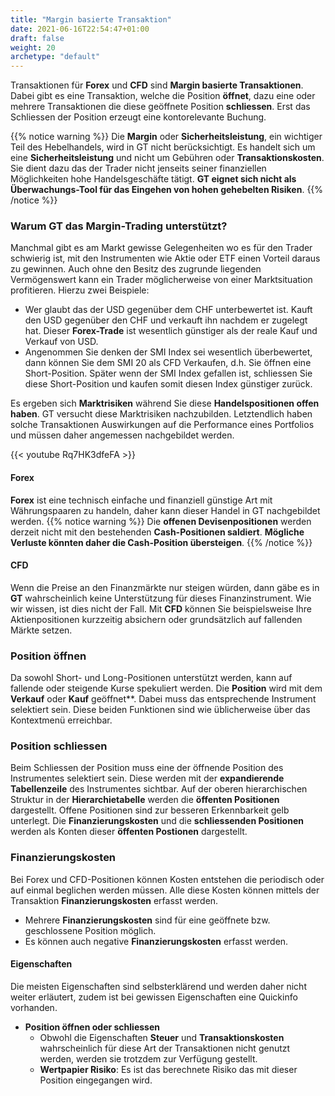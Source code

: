 ```yaml
---
title: "Margin basierte Transaktion"
date: 2021-06-16T22:54:47+01:00
draft: false
weight: 20
archetype: "default"
---
```

Transaktionen für **Forex** und **CFD** sind **Margin basierte Transaktionen**. Dabei gibt es eine Transaktion, welche die Position **öffnet**, dazu eine oder mehrere Transaktionen die diese geöffnete Position **schliessen**. Erst das Schliessen der Position erzeugt eine kontorelevante Buchung.

{{% notice warning %}}
Die **Margin** oder **Sicherheitsleistung**, ein wichtiger Teil des Hebelhandels, wird in GT nicht berücksichtigt. Es handelt sich um eine **Sicherheitsleistung** und nicht um Gebühren oder **Transaktionskosten**. Sie dient dazu das der Trader nicht jenseits seiner finanziellen Möglichkeiten hohe Handelsgeschäfte tätigt. **GT eignet sich nicht als Überwachungs-Tool für das Eingehen von hohen gehebelten Risiken**.
{{% /notice %}}

### Warum GT das Margin-Trading unterstützt?
Manchmal gibt es am Markt gewisse Gelegenheiten wo es für den Trader schwierig ist, mit den Instrumenten wie Aktie oder ETF einen Vorteil daraus zu gewinnen. Auch ohne den Besitz des zugrunde liegenden Vermögenswert kann ein Trader möglicherweise von einer Marktsituation profitieren. Hierzu zwei Beispiele:
- Wer glaubt das der USD gegenüber dem CHF unterbewertet ist. Kauft den USD gegenüber den CHF und verkauft ihn nachdem er zugelegt hat. Dieser **Forex-Trade** ist wesentlich günstiger als der reale Kauf und Verkauf von USD. 
- Angenommen Sie denken der SMI Index sei wesentlich überbewertet, dann können Sie dem SMI 20 als CFD Verkaufen, d.h. Sie öffnen eine Short-Position. Später wenn der SMI Index gefallen ist, schliessen Sie diese Short-Position und kaufen somit diesen Index günstiger zurück.

Es ergeben sich **Marktrisiken** während Sie diese **Handelspositionen offen haben**. GT versucht diese Marktrisiken nachzubilden. Letztendlich haben solche Transaktionen Auswirkungen auf die Performance eines Portfolios und müssen daher angemessen nachgebildet werden.

{{< youtube Rq7HK3dfeFA >}}

#### Forex
**Forex** ist eine technisch einfache und finanziell günstige Art mit Währungspaaren zu handeln, daher kann dieser Handel in GT nachgebildet werden.
{{% notice warning %}}
Die **offenen Devisenpositionen** werden derzeit nicht mit den bestehenden **Cash-Positionen saldiert**. **Mögliche Verluste könnten daher die Cash-Position übersteigen**.
{{% /notice %}}

#### CFD
Wenn die Preise an den Finanzmärkte nur steigen würden, dann gäbe es in **GT** wahrscheinlich keine Unterstützung für dieses Finanzinstrument. Wie wir wissen, ist dies nicht der Fall. Mit **CFD** können Sie beispielsweise Ihre Aktienpositionen kurzzeitig absichern oder grundsätzlich auf fallenden Märkte setzen.

### Position öffnen
Da sowohl Short- und Long-Positionen unterstützt werden, kann auf fallende oder steigende Kurse spekuliert werden. Die **Position** wird mit dem **Verkauf** oder **Kauf** geöffnet**. Dabei muss das entsprechende Instrument selektiert sein. Diese beiden Funktionen sind wie üblicherweise über das Kontextmenü erreichbar.

### Position schliessen
Beim Schliessen der Position muss eine der öffnende Position des Instrumentes selektiert sein. Diese werden mit der **expandierende Tabellenzeile** des Instrumentes sichtbar. Auf der oberen hierarchischen Struktur in der **Hierarchietabelle** werden die **öffenten Positionen** dargestellt. Offene Positionen sind zur besseren Erkennbarkeit gelb unterlegt. Die **Finanzierungskosten** und die **schliessenden Positionen** werden als Konten dieser **öffenten Postionen** dargestellt.

### Finanzierungskosten
Bei Forex und CFD-Positionen können Kosten entstehen die periodisch oder auf einmal beglichen werden müssen. Alle diese Kosten können mittels der Transaktion **Finanzierungskosten** erfasst werden.
- Mehrere **Finanzierungskosten** sind für eine geöffnete bzw. geschlossene Position möglich.
- Es können auch negative **Finanzierungskosten** erfasst werden.

#### Eigenschaften
Die meisten Eigenschaften sind selbsterklärend und werden daher nicht weiter erläutert, zudem ist bei gewissen Eigenschaften eine Quickinfo vorhanden.
- **Position öffnen oder schliessen**
  - Obwohl die Eigenschaften **Steuer** und **Transaktionskosten** wahrscheinlich für diese Art der Transaktionen nicht genutzt werden, werden sie trotzdem zur Verfügung gestellt.
  - **Wertpapier Risiko**: Es ist das berechnete Risiko das mit dieser Position eingegangen wird.
